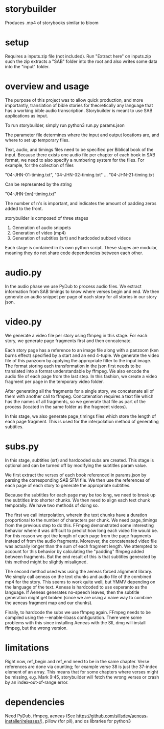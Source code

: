 # storybuilder
Produces .mp4 of storybooks similar to bloom

# setup
Requires a inputs.zip file (not included).
Run "Extract here" on inputs.zip such the zip extracts a "SAB" folder into the root and also writes some data into the "input" folder.

# overview and usage
The purpose of this project was to allow quick production, and more importantly, translation of bible stories for theoretically any language that has a working bible audio transcription. Storybuilder is meant to use SAB applications as input.

To run storybuilder, simply run
  python3 run.py params.json

The parameter file determines where the input and output locations are, and where to set up temporary files.

Text, audio, and timings files need to be specified per Biblical book of the input. Because there exists one audio file per chapter of each book in SAB format, we need to also specify a numbering system for the files. For example, for the collection of files

  "04-JHN-01-timing.txt", "04-JHN-02-timing.txt" ... "04-JHN-21-timing.txt

Can be represented by the string

  "04-JHN-[nn]-timing.txt"
  
The number of n's is important, and indicates the amount of padding zeros added to the front.

storybuilder is composed of three stages

1. Generation of audio snippets 
2. Generation of video (mp4)
3. Generation of subtitles (srt) and hardcoded subbed videos

Each stage is contained in its own python script. These stages are modular, meaning they do not share code dependencies between each other.

# audio.py

In the audio phase we use PyDub to process audio files. We extract information from SAB timings to know where verses begin and end. We then generate an audio snippet per page of each story for all stories in our story json.

# video.py

We generate a video file per story using ffmpeg in this stage. For each story, we generate page fragments first and then concatenate.

Each story page has a reference to an image file along with a panzoom (ken burns effect) specified by a start and an end 4-tuple. We generate the video file of this panzoom by applying the appropriate filter to the input image. The format storing each transformation in the json first needs to be translated into a format understandable by ffmpeg. We also encode the audio file of each page from the last step. In this fashion, we create a video fragment per page in the temporary video folder.

After generating all the fragments for a single story, we concatenate all of them with another call to ffmpeg. Concatenation requires a text file which has the names of all fragments, so we generate that file as part of the process (located in the same folder as the fragment videos).

In this stage, we also generate page_timings files which store the length of each page fragment. This is used for the interpolation method of generating subtitles.

# subs.py

In this stage, subtitles (srt) and hardcoded subs are created. This stage is optional and can be turned off by modifying the subtitles param value.

We first extract the verses of each book referenced in params.json by parsing the corresponding SAB SFM file. We then use the references of each page of each story to generate the appropriate subtitles.

Because the subtitles for each page may be too long, we need to break up the subtitles into shorter chunks. We then need to align each text chunk temporally. We have two methods of doing so. 

The first we call interpolation, wherein the text chunks have a duration proportional to the number of characters per chunk. We need page_timings from the previous step to do this. FFmpeg demonstrated some interesting behavior where it was difficult to predict how long each video file would be. For this reason we got the length of each page from the page fragments instead of from the audio fragments. Moreover, the concatenated video file was actually longer than the sum of each fragment length. We attempted to account for this behavior by calculating the "padding" ffmpeg added between fragments. But the end result of this is that subtitles generated by this method might be slightly misaligned.

The second method used was using the aeneas forced alignment library. We simply call aeneas on the text chunks and audio file of the combined mp4 for the story. This seems to work quite well, but YMMV depending on the language of the text. Aeneas is hardcoded to use esperanto as the language. If Aeneas generates no-speech leaves, then the subtitle generation might get broken (since we are using a naive way to combine the aeneas fragment map and our chunks).

Finally, to hardcode the subs we use ffmpeg again. FFmpeg needs to be compiled using the --enable-libass configuration. There were some problems with this since installing Aeneas with the SIL dmg will install ffmpeg, but the wrong version.

# limitations

Right now, ref_begin and ref_end need to be in the same chapter. Verse references are done via counting; for example verse 38 is just the 37-index element of an array. This means that for some chapters where verses might be missing, e.g. Mark 9:45, storybuilder will fetch the wrong verses or crash by an index-out-of-range error.

# dependencies

Need PyDub, ffmpeg, aeneas (See https://github.com/sillsdev/aeneas-installer/releases/), pillow (for pil), and os libraries for python3
